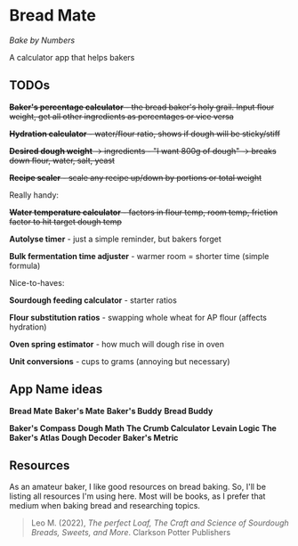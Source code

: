 # Bread Mate

*Bake by Numbers*

A calculator app that helps bakers

## TODOs

~~**Baker's percentage calculator** - the bread baker's holy grail. Input flour weight, get all other ingredients as percentages or vice versa~~

~~**Hydration calculator** - water/flour ratio, shows if dough will be sticky/stiff~~

~~**Desired dough weight** → ingredients - "I want 800g of dough" → breaks down flour, water, salt, yeast~~

~~**Recipe scaler** - scale any recipe up/down by portions or total weight~~

Really handy:

~~**Water temperature calculator** - factors in flour temp, room temp, friction factor to hit target dough temp~~

**Autolyse timer** - just a simple reminder, but bakers forget

**Bulk fermentation time adjuster** - warmer room = shorter time (simple formula)

Nice-to-haves:

**Sourdough feeding calculator** - starter ratios

**Flour substitution ratios** - swapping whole wheat for AP flour (affects hydration)

**Oven spring estimator** - how much will dough rise in oven

**Unit conversions** - cups to grams (annoying but necessary)




## App Name ideas

**Bread Mate**
**Baker's Mate**
**Baker's Buddy**
**Bread Buddy**

**Baker's Compass**
**Dough Math**
**The Crumb Calculator**
**Levain Logic**
**The Baker's Atlas**
**Dough Decoder**
**Baker's Metric**


## Resources

As an amateur baker, I like good resources on bread baking. So, I'll be listing all resources I'm using here. Most will be books, as I prefer that medium when baking bread and researching topics.

> Leo M. (2022), *The perfect Loaf, The Craft and Science of Sourdough Breads, Sweets, and More*. Clarkson Potter Publishers